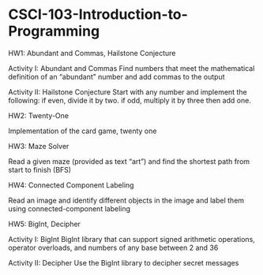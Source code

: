 # CSCI-103-Introduction-to-Programming

HW1: Abundant and Commas, Hailstone Conjecture

Activity I: Abundant and Commas
Find numbers that meet the mathematical definition of an “abundant” 
number and add commas to the output

Activity II: Hailstone Conjecture
Start with any number and implement the following:
if even, divide it by two.
if odd, multiply it by three then add one.

HW2: Twenty-One

Implementation of the card game, twenty one

HW3: Maze Solver

Read a given maze (provided as text “art”) 
and find the shortest path from start to finish (BFS)

HW4: Connected Component Labeling

Read an image and identify different objects in the image 
and label them using connected-component labeling

HW5: BigInt, Decipher 

Activity I: BigInt
BigInt library that can support signed arithmetic operations,
operator overloads, and numbers of any base between 2 and 36

Activity II: Decipher
Use the BigInt library to decipher secret messages
